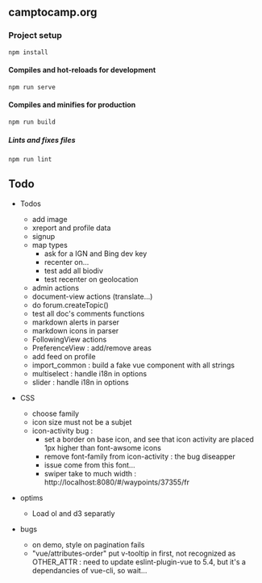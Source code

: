 ## camptocamp.org

### Project setup
```
npm install
```

#### Compiles and hot-reloads for development
```
npm run serve
```

#### Compiles and minifies for production
```
npm run build
```

##### Lints and fixes files
```
npm run lint
```

## Todo

* Todos
  * add image
  * xreport and profile data
  * signup
  * map types
    * ask for a IGN and Bing dev key
    * recenter on...
    * test add all biodiv
    * test recenter on geolocation
  * admin actions
  * document-view actions (translate...)
  * do forum.createTopic()
  * test all doc's comments functions
  * markdown alerts in parser
  * markdown icons in parser
  * FollowingView actions
  * PreferenceView : add/remove areas
  * add feed on profile
  * import_common : build a fake vue component with all strings
  * multiselect : handle i18n in options
  * slider : handle i18n in options 


* CSS
  * choose family
  * icon size must not be a subjet
  * icon-activity bug :
    * set a border on base icon, and see that icon activity are placed 1px higher than font-awsome icons
    * remove font-family from icon-activity : the bug diseapper
    * issue come from this font...
    * swiper take to much width : http://localhost:8080/#/waypoints/37355/fr

* optims
  * Load ol and d3 separatly

* bugs
  * on demo, style on pagination fails
  * "vue/attributes-order" put v-tooltip in first, not recognized as OTHER_ATTR :
     need to update eslint-plugin-vue to 5.4, but it's a dependancies of vue-cli, so wait...
